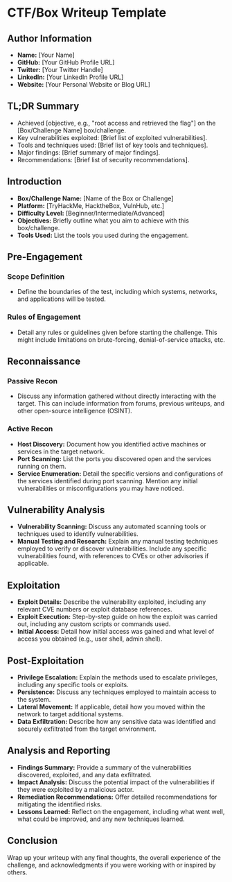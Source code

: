 # CTF/Box Writeup Template

## Author Information

- **Name:** [Your Name]
- **GitHub:** [Your GitHub Profile URL]
- **Twitter:** [Your Twitter Handle]
- **LinkedIn:** [Your LinkedIn Profile URL]
- **Website:** [Your Personal Website or Blog URL]

## TL;DR Summary

- Achieved [objective, e.g., "root access and retrieved the flag"] on the [Box/Challenge Name] box/challenge.
- Key vulnerabilities exploited: [Brief list of exploited vulnerabilities].
- Tools and techniques used: [Brief list of key tools and techniques].
- Major findings: [Brief summary of major findings].
- Recommendations: [Brief list of security recommendations].

## Introduction

- **Box/Challenge Name:** [Name of the Box or Challenge]
- **Platform:** [TryHackMe, HacktheBox, VulnHub, etc.]
- **Difficulty Level:** [Beginner/Intermediate/Advanced]
- **Objectives:** Briefly outline what you aim to achieve with this box/challenge.
- **Tools Used:** List the tools you used during the engagement.

## Pre-Engagement

### Scope Definition

- Define the boundaries of the test, including which systems, networks, and applications will be tested.

### Rules of Engagement

- Detail any rules or guidelines given before starting the challenge. This might include limitations on brute-forcing, denial-of-service attacks, etc.

## Reconnaissance

### Passive Recon

- Discuss any information gathered without directly interacting with the target. This can include information from forums, previous writeups, and other open-source intelligence (OSINT).

### Active Recon

- **Host Discovery:** Document how you identified active machines or services in the target network.
- **Port Scanning:** List the ports you discovered open and the services running on them.
- **Service Enumeration:** Detail the specific versions and configurations of the services identified during port scanning. Mention any initial vulnerabilities or misconfigurations you may have noticed.

## Vulnerability Analysis

- **Vulnerability Scanning:** Discuss any automated scanning tools or techniques used to identify vulnerabilities.
- **Manual Testing and Research:** Explain any manual testing techniques employed to verify or discover vulnerabilities. Include any specific vulnerabilities found, with references to CVEs or other advisories if applicable.

## Exploitation

- **Exploit Details:** Describe the vulnerability exploited, including any relevant CVE numbers or exploit database references.
- **Exploit Execution:** Step-by-step guide on how the exploit was carried out, including any custom scripts or commands used.
- **Initial Access:** Detail how initial access was gained and what level of access you obtained (e.g., user shell, admin shell).

## Post-Exploitation

- **Privilege Escalation:** Explain the methods used to escalate privileges, including any specific tools or exploits.
- **Persistence:** Discuss any techniques employed to maintain access to the system.
- **Lateral Movement:** If applicable, detail how you moved within the network to target additional systems.
- **Data Exfiltration:** Describe how any sensitive data was identified and securely exfiltrated from the target environment.

## Analysis and Reporting

- **Findings Summary:** Provide a summary of the vulnerabilities discovered, exploited, and any data exfiltrated.
- **Impact Analysis:** Discuss the potential impact of the vulnerabilities if they were exploited by a malicious actor.
- **Remediation Recommendations:** Offer detailed recommendations for mitigating the identified risks.
- **Lessons Learned:** Reflect on the engagement, including what went well, what could be improved, and any new techniques learned.

## Conclusion

Wrap up your writeup with any final thoughts, the overall experience of the challenge, and acknowledgments if you were working with or inspired by others.
